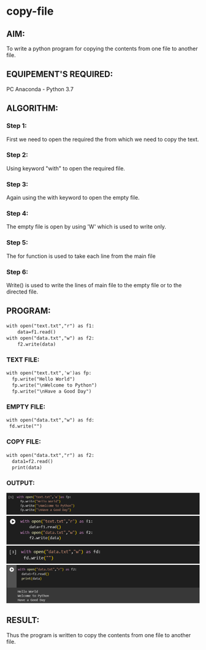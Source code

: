 # copy-file
## AIM:
To write a python program for copying the contents from one file to another file.
## EQUIPEMENT'S REQUIRED: 
PC
Anaconda - Python 3.7
## ALGORITHM: 
### Step 1:
First we need to open the required the from which we need to copy the text.
### Step 2: 
Using keyword "with" to open the required file. 
### Step 3: 
Again using the with keyword to open the empty file.
### Step 4:  
The empty file is open by using 'W' which is used to write only.
### Step 5: 
The for function is used to take each line from the main file
### Step 6: 
Write() is used to write the lines of main file to the empty file or to the directed file.
## PROGRAM:
```
with open("text.txt","r") as f1:
    data=f1.read()
with open("data.txt","w") as f2:
    f2.write(data)
```
### TEXT FILE:
```
with open("text.txt",'w')as fp:
  fp.write("Hello World")
  fp.write("\nWelcome to Python")
  fp.write("\nHave a Good Day")
  ```
### EMPTY FILE:
```
with open("data.txt","w") as fd:
 fd.write("")
 ```
### COPY FILE:
```
with open("data.txt","r") as f2:
  data1=f2.read()
  print(data)
```
### OUTPUT:
![1](/1.png)
![2](/2.png)
![3](/3.png)
![4](/4.png)


## RESULT:
Thus the program is written to copy the contents from one file to another file.